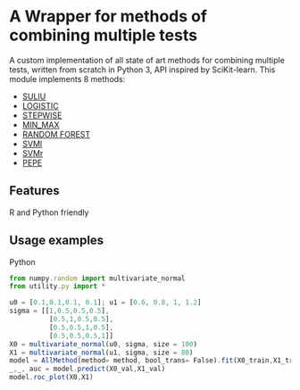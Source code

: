 # A Wrapper for methods of combining multiple tests

A custom implementation of all state of art methods for combining multiple tests, written from scratch in Python 3, API inspired by SciKit-learn. 
This module implements 8 methods:

* [SULIU](https://www.tandfonline.com/doi/abs/10.1080/01621459.1993.10476417)
* [LOGISTIC](https://academic.oup.com/biomet/article-abstract/54/1-2/167/331528?redirectedFrom=PDF)
* [STEPWISE](https://www.ncbi.nlm.nih.gov/pmc/articles/PMC4180010/)
* [MIN_MAX](https://onlinelibrary.wiley.com/doi/full/10.1002/sim.4238?casa_token=Pumu2QRlkAgAAAAA%3AGb2f-XbvH7doJzpYZV35xxl7m1Ys_g9XENZKQlcB6z7-lV8b_7pN2uV-3XIUTqZu1Cl9fnzug2pL1OM)
* [RANDOM FOREST](https://www.amazon.com/Classification-Regression-Wadsworth-Statistics-Probability/dp/0412048418)
* [SVMl](https://www.cambridge.org/core/books/an-introduction-to-support-vector-machines-and-other-kernelbased-learning-methods/A6A6F4084056A4B23F88648DDBFDD6FC)
* [SVMr](https://www.cambridge.org/core/books/an-introduction-to-support-vector-machines-and-other-kernelbased-learning-methods/A6A6F4084056A4B23F88648DDBFDD6FC)
* [PEPE](https://onlinelibrary.wiley.com/doi/full/10.1111/j.1541-0420.2005.00420.x?casa_token=dwAgLvAvM5UAAAAA%3AVh00VmFM1QDWQGKbhqGWpfOG-x2oaHrzWYX8AbcB72VC3_h0V6C2N2Kg19x9W1yohh-Yv06XL062ZBs)

## Features

R and Python friendly

## Usage examples

Python
```javascript
from numpy.random import multivariate_normal
from utility.py import *

u0 = [0.1,0.1,0.1, 0.1]; u1 = [0.6, 0.8, 1, 1.2]
sigma = [[1,0.5,0.5,0.5],
          [0.5,1,0.5,0.5],
          [0.5,0.5,1,0.5],
          [0.5,0.5,0.5,1]]
X0 = multivariate_normal(u0, sigma, size = 100)
X1 = multivariate_normal(u1, sigma, size = 80)
model = AllMethod(method= method, bool_trans= False).fit(X0_train,X1_train)
_,_, auc = model.predict(X0_val,X1_val)
model.roc_plot(X0,X1)
```




